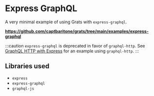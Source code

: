 # Express GraphQL

A very minimal example of using Grats with `express-graphql`.

**https://github.com/captbaritone/grats/tree/main/examples/express-graphql**

:::caution
`express-graphql` is deprecated in favor of `graphql-http`. See [GraphQL HTTP with Express](./03-graphql-http.md) for an example using `graphql-http`.
:::

## Libraries used

- `express`
- `express-graphql`
- `graphql-js`
